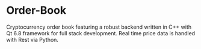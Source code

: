 # Order-Book
Cryptocurrency order book featuring a robust backend written in C++ with Qt 6.8 framework for full stack development. Real time price data is handled with Rest via Python.
